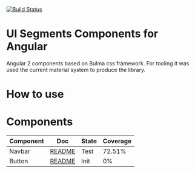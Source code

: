 [![Build Status](https://travis-ci.org/miguelramos/ui-segments.svg?branch=master)](https://travis-ci.org/miguelramos/ui-segments)
# UI Segments Components for Angular

Angular 2 components based on Bulma css framework. For tooling it was used the current material system to produce the library.

# How to use

# Components

| Component | Doc                                                    | State | Coverage |
|-----------|--------------------------------------------------------|-------|----------|
| Navbar    | [README](src/ui/nav/README.md)                         | Test  | 72.51%   |
| Button    | [README](src/ui/button/README.md)                      | Init  | 0%       |
